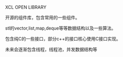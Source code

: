 XCL OPEN LIBRARY

开源的组件库，包含常用的一些组件。

stl的vector,list,map,deque等等数据结构以及一些算法。

包含纯C的一些接口，部分c++的接口核心使用C接口实现。

未来会逐渐包含线程，线程池，并发数据结构等